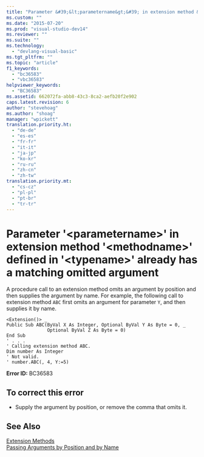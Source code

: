 ```yaml
---
title: "Parameter &#39;&lt;parametername&gt;&#39; in extension method &#39;&lt;methodname&gt;&#39; defined in &#39;&lt;typename&gt;&#39; already has a matching omitted argument | Microsoft Docs"
ms.custom: ""
ms.date: "2015-07-20"
ms.prod: "visual-studio-dev14"
ms.reviewer: ""
ms.suite: ""
ms.technology: 
  - "devlang-visual-basic"
ms.tgt_pltfrm: ""
ms.topic: "article"
f1_keywords: 
  - "bc36583"
  - "vbc36583"
helpviewer_keywords: 
  - "BC36583"
ms.assetid: 662072fa-abb8-43c3-8ca2-aefb20f2e902
caps.latest.revision: 6
author: "stevehoag"
ms.author: "shoag"
manager: "wpickett"
translation.priority.ht: 
  - "de-de"
  - "es-es"
  - "fr-fr"
  - "it-it"
  - "ja-jp"
  - "ko-kr"
  - "ru-ru"
  - "zh-cn"
  - "zh-tw"
translation.priority.mt: 
  - "cs-cz"
  - "pl-pl"
  - "pt-br"
  - "tr-tr"
---
```

# Parameter &#39;&lt;parametername&gt;&#39; in extension method &#39;&lt;methodname&gt;&#39; defined in &#39;&lt;typename&gt;&#39; already has a matching omitted argument
A procedure call to an extension method omits an argument by position and then supplies the argument by name. For example, the following call to extension method `ABC` first omits an argument for parameter `Y`, and then supplies it by name.  
  
```  
<Extension()> _  
Public Sub ABC(ByVal X As Integer, Optional ByVal Y As Byte = 0, _  
               Optional ByVal Z As Byte = 0)  
End Sub  
' . . .  
' Calling extension method ABC.  
Dim number As Integer  
' Not valid.  
' number.ABC(, 4, Y:=5)  
```  
  
 **Error ID:** BC36583  
  
## To correct this error  
  
-   Supply the argument by position, or remove the comma that omits it.  
  
## See Also  
 [Extension Methods](../../visual-basic/programming-guide/language-features/procedures/extension-methods.md)   
 [Passing Arguments by Position and by Name](../../visual-basic/programming-guide/language-features/procedures/passing-arguments-by-position-and-by-name.md)